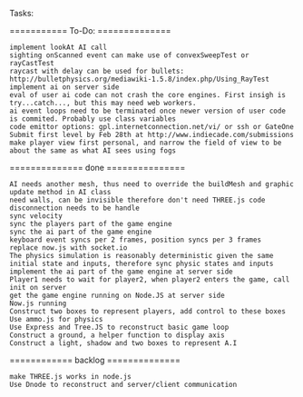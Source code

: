 Tasks:

=========== To-Do:  ==============
	
	implement lookAt AI call
	sighting onScanned event can make use of convexSweepTest or rayCastTest
	raycast with delay can be used for bullets: http://bulletphysics.org/mediawiki-1.5.8/index.php/Using_RayTest
	implement ai on server side
	eval of user ai code can not crash the core engines. First insigh is try...catch..., but this may need web workers.
	ai event loops need to be terminated once newer version of user code is commited. Probably use class variables
	code emittor options: gpl.internetconnection.net/vi/ or ssh or GateOne
	Submit first level by Feb 28th at http://www.indiecade.com/submissions 
	make player view first personal, and narrow the field of view to be about the same as what AI sees using fogs

============== done ===============

	AI needs another mesh, thus need to override the buildMesh and graphic update method in AI class
	need walls, can be invisible therefore don't need THREE.js code
	disconnection needs to be handle
	sync velocity
	sync the players part of the game engine
	sync the ai part of the game engine
	keyboard event syncs per 2 frames, position syncs per 3 frames
	replace now.js with socket.io
	The physics simulation is reasonably deterministic given the same initial state and inputs, therefore sync physic states and inputs	
	implement the ai part of the game engine at server side
	Player1 needs to wait for player2, when player2 enters the game, call init on server
	get the game engine running on Node.JS at server side
	Now.js running
	Construct two boxes to represent players, add control to these boxes
	Use ammo.js for physics
	Use Express and Tree.JS to reconstruct basic game loop
	Construct a ground, a helper function to display axis
	Construct a light, shadow and two boxes to represent A.I 

============ backlog ==============

	make THREE.js works in node.js
	Use Dnode to reconstruct and server/client communication
